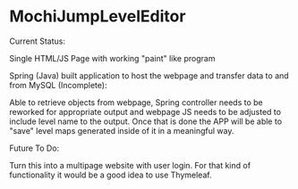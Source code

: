 # MochiJumpLevelEditor

Current Status:

Single HTML/JS Page with working "paint" like program

Spring (Java) built application to host the webpage and transfer data to and from MySQL (Incomplete):

Able to retrieve objects from webpage, Spring controller needs to be reworked for appropriate output and webpage JS needs to be adjusted to include level name to the output. Once that is done the APP will be able to "save" level maps generated inside of it in a meaningful way.


Future To Do:

Turn this into a multipage website with user login. For that kind of functionality it would be a good idea to use Thymeleaf.

